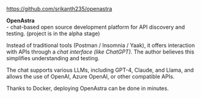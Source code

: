 https://github.com/srikanth235/openastra

**OpenAstra**  
\- chat-based open source development platform for API discovery and testing.
(project is in the alpha stage)

Instead of traditional tools (Postman / Insomnia / Yaak), it offers interaction with APIs through a *chat interface (like ChatGPT)*. The author believes this simplifies understanding and testing.

The chat supports various LLMs, including GPT-4, Claude, and Llama, and allows the use of OpenAI, Azure OpenAI, or other compatible APIs.

Thanks to Docker, deploying OpenAstra can be done in minutes.

